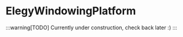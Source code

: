 ﻿
# ElegyWindowingPlatform

:::warning[TODO]
Currently under construction, check back later :)
:::

